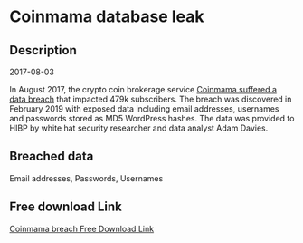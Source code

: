 # Coinmama database leak

## Description

2017-08-03

In August 2017, the crypto coin brokerage service <a href="https://cointelegraph.com/news/major-crypto-brokerage-coinmama-reports-450-000-users-affected-by-data-breach" target="_blank" rel="noopener">Coinmama suffered a data breach</a> that impacted 479k subscribers. The breach was discovered in February 2019 with exposed data including email addresses, usernames and passwords stored as MD5 WordPress hashes. The data was provided to HIBP by white hat security researcher and data analyst Adam Davies.

## Breached data

Email addresses, Passwords, Usernames

## Free download Link

[Coinmama breach Free Download Link](https://tinyurl.com/2b2k277t)